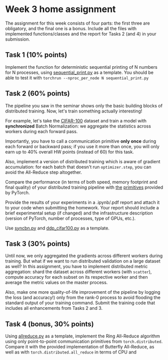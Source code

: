 # Week 3 home assignment

The assignment for this week consists of four parts: the first three are obligatory, and the final one is a bonus.
Include all the files with implemented functions/classes and the report for Tasks 2 (and 4) in your submission.

## Task 1 (10% points)

Implement the function for deterministic sequential printing of N numbers for N processes,
using [sequential_print.py](./sequential_print.py) as a template. 
You should be able to test it with `torchrun --nproc_per_node N sequential_print.py`

## Task 2 (60% points)

The pipeline you saw in the seminar shows only the basic building blocks of distributed training. Now, let's train
something actually interesting!

For example, let's take the [CIFAR-100](https://pytorch.org/vision/0.8/datasets.html#torchvision.datasets.CIFAR100)
dataset and train a model with **synchronized** Batch Normalization: we aggregate the statistics across workers during
each forward pass. 

Importantly, you have to call a communication primitive **only once** during each forward or backward pass; 
if you use it more than once, you will only earn up to 40% overall HW points (instead of 60) for this task.

Also, implement a version of distributed training which is aware of gradient accumulation:
for each batch that doesn't run `optimizer.step`, you can avoid the All-Reduce step altogether.

Compare the performance (in terms of both speed, memory footprint and final quality) of your distributed training 
pipeline with [the](https://pytorch.org/docs/stable/nn.html#torch.nn.parallel.DistributedDataParallel)
[primitives](https://pytorch.org/docs/stable/generated/torch.nn.SyncBatchNorm.html) provided by PyTorch.

Provide the results of your experiments in a .ipynb/.pdf report and attach it to your code 
when submitting the homework. Your report should include a brief experimental setup (if changed) 
and the infrastructure description (version of PyTorch, number of processes, type of GPUs, etc.).

Use [syncbn.py](./syncbn.py) and [ddp_cifar100.py](./ddp_cifar100.py) as a template. 

## Task 3 (30% points)

Until now, we only aggregated the gradients across different workers during training. But what if we want to run
distributed validation on a large dataset as well? In this assignment, you have to implement distributed metric
aggregation: shard the dataset across different workers (with `scatter`), compute accuracy for each subset on 
its respective worker and then average the metric values on the master process.

Also, make one more quality-of-life improvement of the pipeline by logging the loss (and accuracy!) 
only from the rank-0 process to avoid flooding the standard output of your training command. 
Submit the training code that includes all enhancements from Tasks 2 and 3.

## Task 4 (bonus, 30% points)

Using [allreduce.py](./allreduce.py) as a template, implement the Ring All-Reduce algorithm
using only point-to-point communication primitives from `torch.distributed`. 
Compare it with the provided implementation of Butterfly All-Reduce, 
as well as with `torch.distributed.all_reduce` in terms of CPU and 